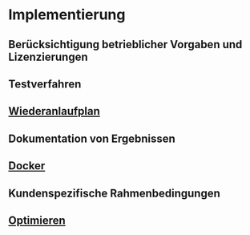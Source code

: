 # Implementierung

## Berücksichtigung betrieblicher Vorgaben und Lizenzierungen
## Testverfahren
## [Wiederanlaufplan](./wiederanlaufplan.md)
## Dokumentation von Ergebnissen
## [Docker](./docker.md)
## Kundenspezifische Rahmenbedingungen

## [Optimieren](./optimieren.md)
